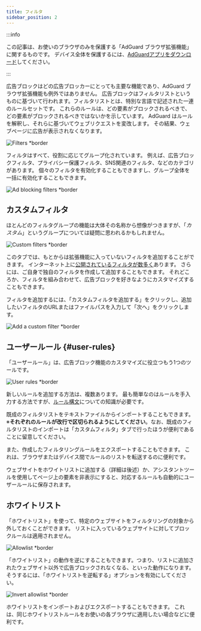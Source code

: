 ```yaml
---
title: フィルタ
sidebar_position: 2
---
```


:::info

この記事は、お使いのブラウザのみを保護する「AdGuard ブラウザ拡張機能」に関するものです。 デバイス全体を保護するには、[AdGuardアプリをダウンロード](https://agrd.io/download-kb-adblock)してください。

:::

広告ブロックはどの広告ブロッカーにとっても主要な機能であり、AdGuard ブラウザ拡張機能も例外ではありません。 広告ブロックはフィルタリストというものに基づいて行われます。フィルタリストとは、特別な言語で記述された一連のルールセットです。 これらのルールは、どの要素がブロックされるべきで、どの要素がブロックされるべきではないかを示しています。 AdGuard はルールを解釈し、それらに基づいてウェブリクエストを変改します。 その結果、ウェブページに広告が表示されなくなります。

![Filters \*border](https://cdn.adtidy.org/content/Kb/ad_blocker/browser_extension/ad_blocker_browser_extension_filters.png)

フィルタはすべて、役割に応じてグループ化されています。 例えば、広告ブロックフィルタ、プライバシー保護フィルタ、SNS関連のフィルタ、などのカテゴリがあります。 個々のフィルタを有効化することもできますし、グループ全体を一括に有効化することもできます。

![Ad blocking filters \*border](https://cdn.adtidy.org/content/Kb/ad_blocker/browser_extension/ad_blocker_browser_extension_filters1.png)

## カスタムフィルタ

ほとんどのフィルタグループの機能は大体その名称から想像がつきますが、「_カスタム_」というグループについては疑問に思われるかもしれません。

![Custom filters \*border](https://cdn.adtidy.org/content/Kb/ad_blocker/browser_extension/ad_blocker_browser_extension_custom_filters.png)

このタブでは、もとからは拡張機能に入っていないフィルタを追加することができます。 インターネット上に[公開されているフィルタが数多く](https://filterlists.com)あります。 さらには、ご自身で独自のフィルタを作成して追加することもできます。 それどころか、フィルタを組み合わせて、広告ブロックを好きなようにカスタマイズすることもできます。

フィルタを追加するには、「カスタムフィルタを追加する」をクリックし、追加したいフィルタのURLまたはファイルパスを入力して「次へ」をクリックします。

![Add a custom filter \*border](https://cdn.adtidy.org/content/Kb/ad_blocker/browser_extension/ad_blocker_browser_extension_custom_filters1.png)

## ユーザールール {#user-rules}

「ユーザールール」は、広告ブロック機能のカスタマイズに役立つもう1つのツールです。

![User rules \*border](https://cdn.adtidy.org/content/Kb/ad_blocker/browser_extension/ad_blocker_browser_extension_user_rules.png)

新しいルールを追加する方法は、複数あります。 最も簡単なのはルールを手入力する方法ですが、[ルール構文](/general/ad-filtering/create-own-filters)についての知識が必要です。

既成のフィルタリストをテキストファイルからインポートすることもできます。 ※**それぞれのルールが改行で区切られるようにしてください**。なお、既成のフィルタリストのインポートは「カスタムフィルタ」タブで行ったほうが便利であることに留意してください。

また、作成したフィルタリングルールをエクスポートすることもできます。 これは、ブラウザまたはデバイス間でルールのリストを転送するのに便利です。

ウェブサイトをホワイトリストに追加する（詳細は後述）か、アシスタントツールを使用してページ上の要素を非表示にすると、対応するルールも自動的にユーザールールに保存されます。

## ホワイトリスト

「ホワイトリスト」を使って、特定のウェブサイトをフィルタリングの対象から外しておくことができます。 リストに入っているウェブサイトに対してブロックルールは適用されません。

![Allowlist \*border](https://cdn.adtidy.org/content/Kb/ad_blocker/browser_extension/ad_blocker_browser_extension_allowlist.png)

「ホワイトリスト」の動作を逆にすることもできます。つまり、リストに追加されたウェブサイト以外で広告ブロックされなくなる、といった動作になります。 そうするには、「ホワイトリストを逆転する」オプションを有効にしてください。

![Invert allowlist \*border](https://cdn.adtidy.org/content/Kb/ad_blocker/browser_extension/ad_blocker_browser_extension_allowlist1.png)

ホワイトリストをインポートおよびエクスポートすることもできます。 これは、同じホワイトリストルールをお使いの各ブラウザに適用したい場合などに便利です。
